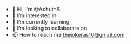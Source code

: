 - 👋 Hi, I’m @AchuthS
- 👀 I’m interested in 
- 🌱 I’m currently learning 
- 💞️ I’m looking to collaborate on 
- 📫 How to reach me  thejokeras10@gmail.com

<!---
AchuthS/AchuthS is a ✨ special ✨ repository because its `README.md` (this file) appears on your GitHub profile.
You can click the Preview link to take a look at your changes.
--->
